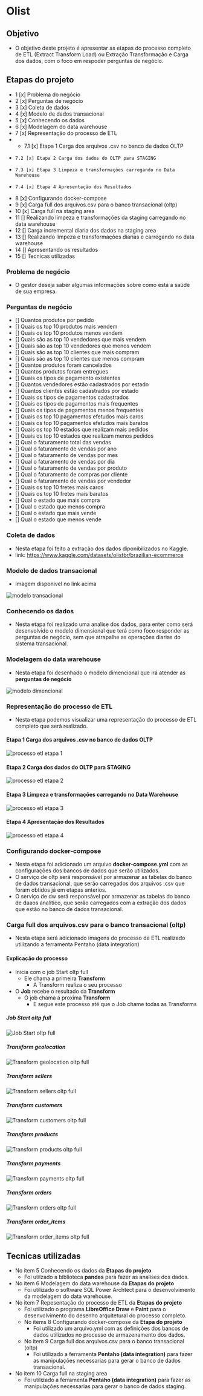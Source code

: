# Olist

## Objetivo
- O objetivo deste projeto é apresentar as etapas do processo completo de ETL (Extract Transform Load) ou Extração Transformação e Carga dos dados, com o foco em respoder perguntas de negócio.

## Etapas do projeto
- 1  [x] Problema do negócio
- 2  [x] Perguntas de negócio
- 3  [x] Coleta de dados
- 4  [x] Modelo de dados transacional
- 5  [x] Conhecendo os dados
- 6  [x] Modelagem do data warehouse
- 7  [x] Representação do processo de ETL
- -   7.1 [x] Etapa 1 Carga dos arquivos .csv no banco de dados OLTP
-     7.2 [x] Etapa 2 Carga dos dados do OLTP para STAGING
-     7.3 [x] Etapa 3 Limpeza e transformações carregando no Data Warehouse
-     7.4 [x] Etapa 4 Apresentação dos Resultados
- 8  [x] Configurando docker-compose
- 9  [x] Carga full dos arquivos.csv para o banco transacional (oltp)
- 10 [x] Carga full na staging area
- 11 [] Realizando limpeza e transformações da staging carregando 
        no data warehouse
- 12 [] Carga incremental diaria dos dados na staging area
- 13 [] Realizando limpeza e transformações diarias e carregando no data warehouse
- 14 [] Apresentando os resultados
- 15 [] Tecnicas utilizadas

### Problema de negócio
- O gestor deseja saber algumas informações sobre como está a saúde de sua empresa.

### Perguntas de negócio
- [] Quantos produtos por pedido
- [] Quais os top 10 produtos mais vendem
- [] Quais os top 10 produtos menos vendem
- [] Quais são as top 10 vendedores que mais vendem
- [] Quais são as top 10 vendedores que menos vendem
- [] Quais são as top 10 clientes que mais compram
- [] Quais são as top 10 clientes que menos compram
- [] Quantos produtos foram cancelados
- [] Quantos produtos foram entregues
- [] Quais os tipos de pagamento existentes
- [] Quantos vendedores estão cadastrados por estado
- [] Quantos clientes estão cadastrados por estado
- [] Quais os tipos de pagamentos cadastrados
- [] Quais os tipos de pagamentos mais frequentes
- [] Quais os tipos de pagamentos menos frequentes
- [] Quais os top 10 pagamentos efetudos mais caros
- [] Quais os top 10 pagamentos efetudos mais baratos
- [] Quais os top 10 estados que realizam mais pedidos
- [] Quais os top 10 estados que realizam menos pedidos
- [] Qual o faturamento total das vendas
- [] Qual o faturamento de vendas por ano
- [] Qual o faturamento de vendas por mes
- [] Qual o faturamento de vendas por dia
- [] Qual o faturamento de vendas por produto
- [] Qual o faturamento de compras por cliente
- [] Qual o faturamento de vendas por vendedor
- [] Quais os top 10 fretes mais caros
- [] Quais os top 10 fretes mais baratos
- [] Qual o estado que mais compra
- [] Qual o estado que menos compra
- [] Qual o estado que mais vende
- [] Qual o estado que menos vende

### Coleta de dados
- Nesta etapa foi feito a extração dos dados diponibilizados no Kaggle.
- link: https://www.kaggle.com/datasets/olistbr/brazilian-ecommerce

### Modelo de dados transacional
- Imagem disponivel no link acima

![modelo transacional](docs/modelagem/modelo-transacional.png)

### Conhecendo os dados
- Nesta etapa foi realizado uma analise dos dados, para enter como será desenvolvido o modelo dimensional que terá como foco responder as perguntas de negócio, sem que atrapalhe as operações diarias do sistema transacional.

### Modelagem do data warehouse
- Nesta etapa foi desenhado o modelo dimencional que irá atender as **perguntas de negócio**

![modelo dimencional](docs/modelagem/dw.png)

### Representação do processo de ETL
- Nesta etapa podemos visualizar uma representação do processo de ETL completo que será realizado.

#### Etapa 1 Carga dos arquivos .csv no banco de dados OLTP

![processo etl etapa 1](docs/processoETL/processoETL-etapa1.png)

#### Etapa 2 Carga dos dados do OLTP para STAGING

![processo etl etapa 2](docs/processoETL/processoETL-etapa2.png)

#### Etapa 3 Limpeza e transformações carregando no Data Warehouse

![processo etl etapa 3](docs/processoETL/processoETL-etapa3.png)

#### Etapa 4 Apresentação dos Resultados

![processo etl etapa 4](docs/processoETL/processoETL-etapa4.png)


### Configurando docker-compose
- Nesta etapa foi adicionado um arquivo **docker-compose.yml** com as configurações dos bancos de dados que serão utilizados.
- O serviço de oltp será responsável por armazenar as tabelas do banco de dados transacional, que serão carregados dos arquivos .csv que foram obtidos já em etapas anterios.
- O serviço de dw será responsável por armazenar as tabelas do banco de daaos analitico, que serão carregados com a extração dos dados que estão no banco de dados transacional.


### Carga full dos arquivos.csv para o banco transacional (oltp)
- Nesta etapa será adicionado imagens do processo de ETL realizado utilizando a ferramenta Pentaho (data integration)

#### Explicação do processo
- Inicia com o job Start oltp full
  - Ele chama a primeira **Transform**
    - A Transform realiza o seu processo
- O **Job** recebe o resultado da **Transform**
  - O job chama a proxima **Transform**
    - E segue este processo até que o Job chame todas as Transforms

##### **Job Start oltp full**

![Job Start oltp full](docs/processoETL/oltp/jobOltp.png)

##### **Transform geolocation**

![Transform geolocation oltp full](docs/processoETL/oltp/transformOltpGeolocation.png)

##### **Transform sellers**

![Transform sellers oltp full](docs/processoETL/oltp/transformOltpSellers.png)

##### **Transform customers**

![Transform customers oltp full](docs/processoETL/oltp/transformOltpCustomers.png)

##### **Transform products**

![Transform products oltp full](docs/processoETL/oltp/transformOltpProducts.png)

##### **Transform payments**

![Transform payments oltp full](docs/processoETL/oltp/transformOltpPayments.png)

##### **Transform orders**

![Transform orders oltp full](docs/processoETL/oltp/transformOltpOrders.png)

##### **Transform order_items**

![Transform order_items oltp full](docs/processoETL/oltp/transformOltpOrderItems.png)


## Tecnicas utilizadas
- No item 5 Conhecendo os dados da **Etapas do projeto**
  - Foi utilzado a biblioteca **pandas** para fazer as analises dos dados.
- No item 6 Modelagem do data warehouse da **Etapas do projeto**
  - Foi utilizado o software SQL Power Archtect para o desenvolvimento da modelagem do data warehouse.
- No item 7 Repesentação do processo de ETL da **Etapas do projeto**
  - Foi utilizado o programa **LibreOffice Draw** e **Paint** para o desenvolvimento do desenho arquitetural do processo completo.
  - No items 8 Configurando docker-compose da **Etapa do projeto**
    - Foi utilizado um arquivo.yml com as definições dos bancos de dados utilizados no processo de armazenamento dos dados.
  - No item 9 Carga full dos arquivos.csv para o banco transacional (oltp)
    - Foi utilizado a ferramenta **Pentaho (data integration)** para fazer as manipulações necessarias para gerar o banco de dados transacional.
- No item 10 Carga full na staging area
    - Foi utilizado a ferramenta **Pentaho (data integration)** para fazer as manipulações necessarias para gerar o banco de dados staging.